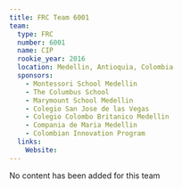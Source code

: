 ```yaml
---
title: FRC Team 6001
team:
  type: FRC
  number: 6001
  name: CIP
  rookie_year: 2016
  location: Medellin, Antioquia, Colombia
  sponsors:
    - Montessori School Medellin
    - The Columbus School
    - Marymount School Medellin
    - Colegio San Jose de las Vegas
    - Colegio Colombo Britanico Medellin
    - Compania de Maria Medellin
    - Colombian Innovation Program
  links:
    Website: 
---
```

No content has been added for this team